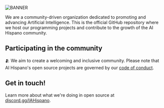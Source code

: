 ![BANNER](https://github.com/IAHispano/.github/assets/133521603/81d0c7aa-5fc2-404b-964e-11af5c1e4833)

We are a community-driven organization dedicated to promoting and advancing Artificial Intelligence. This is the official GitHub repository where we host our programming projects and contribute to the growth of the AI Hispano community.

## Participating in the community

🫂 We aim to create a welcoming and inclusive community. Please note that AI Hispano's open source projects are governed by our [code of conduct](https://github.com/IAHispano/.github/blob/main/CODE_OF_CONDUCT.md).

## Get in touch!

Learn more about what we're doing in open source at [discord.gg/IAHispano](https://discord.gg/IAHispano).
